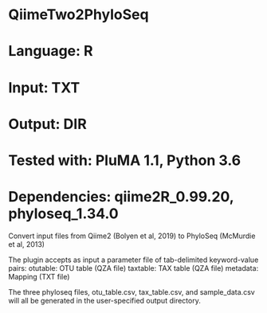 # QiimeTwo2PhyloSeq
# Language: R
# Input: TXT
# Output: DIR
# Tested with: PluMA 1.1, Python 3.6
# Dependencies: qiime2R_0.99.20, phyloseq_1.34.0

Convert input files from Qiime2 (Bolyen et al, 2019) to PhyloSeq (McMurdie et al, 2013)

The plugin accepts as input a parameter file of tab-delimited keyword-value pairs:
otutable: OTU table (QZA file)
taxtable: TAX table (QZA file)
metadata: Mapping (TXT file)

The three phyloseq files, otu_table.csv, tax_table.csv, and sample_data.csv will all be generated in the user-specified output directory.

